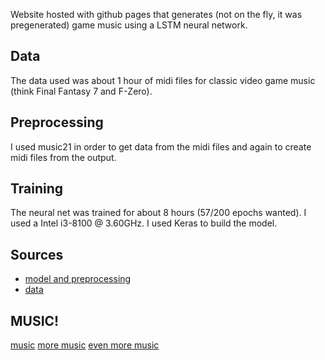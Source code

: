 Website hosted with github pages that generates (not on the fly, it was pregenerated) game music using a LSTM neural network.

## Data
The data used was about 1 hour of midi files for classic video game music (think Final Fantasy 7 and F-Zero).

## Preprocessing
I used music21 in order to get data from the midi files and again to create midi files from the output.

## Training
The neural net was trained for about 8 hours (57/200 epochs wanted). I used a Intel i3-8100 @ 3.60GHz. I used Keras to build the model.

## Sources
* [model and preprocessing](https://towardsdatascience.com/how-to-generate-music-using-a-lstm-neural-network-in-keras-68786834d4c5)
* [data](https://bitmidi.com/)

## MUSIC!
[music](song.mp3)
[more music](song1.mp3)
[even more music](song2.mp3)
